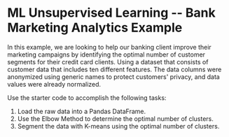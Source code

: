 # ML Unsupervised Learning -- Bank Marketing Analytics Example

In this example, we are looking to help our banking client improve their marketing campaigns by identifying the optimal number of customer segments for their credit card clients.  Using a dataset that consists of customer data that includes ten different features. The data columns were anonymized using generic names to protect customers' privacy, and data values were already normalized.

Use the starter code to accomplish the following tasks:
1. Load the raw data into a Pandas DataFrame.
2. Use the Elbow Method to determine the optimal number of clusters.
3. Segment the data with K-means using the optimal number of clusters.
